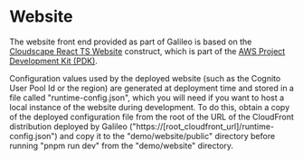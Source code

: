 # Website

The website front end provided as part of Galileo is based on the [Cloudscape React TS Website](https://aws.github.io/aws-pdk/developer_guides/cloudscape-react-ts-website/index.html) construct, which is part of the [AWS Project Development Kit (PDK)](https://aws.github.io/aws-pdk/).

Configuration values used by the deployed website (such as the Cognito User Pool Id or the region) are generated at deployment time and stored in a file called "runtime-config.json", which you will need if you want to host a local instance of the website during development. To do this, obtain a copy of the deployed configuration file from the root of the URL of the CloudFront distribution deployed by Galileo ("https://[root_cloudfront_url]/runtime-config.json") and copy it to the "demo/website/public" directory before running "pnpm run dev" from the "demo/website" directory.